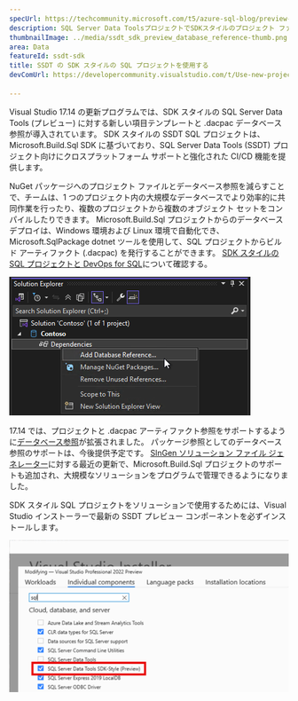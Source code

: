 ```yaml
---
specUrl: https://techcommunity.microsoft.com/t5/azure-sql-blog/preview-release-of-sdk-style-sql-projects-in-visual-studio-2022/ba-p/4240616
description: SQL Server Data ToolsプロジェクトでSDKスタイルのプロジェクト ファイル形式を使用できるようになりました。SQLデバッグとスキーマ比較の機能は強化されています。
thumbnailImage: ../media/ssdt_sdk_preview_database_reference-thumb.png
area: Data
featureId: ssdt-sdk
title: SSDT の SDK スタイルの SQL プロジェクトを使用する
devComUrl: https://developercommunity.visualstudio.com/t/Use-new-project-file-format-for-sqlproj/480461

---
```



Visual Studio 17.14 の更新プログラムでは、SDK スタイルの SQL Server Data Tools (プレビュー) に対する新しい項目テンプレートと .dacpac データベース参照が導入されています。 SDK スタイルの SSDT SQL プロジェクトは、Microsoft.Build.Sql SDK に基づいており、SQL Server Data Tools (SSDT) プロジェクト向けにクロスプラットフォーム サポートと強化された CI/CD 機能を提供します。

NuGet パッケージへのプロジェクト ファイルとデータベース参照を減らすことで、チームは、1 つのプロジェクト内の大規模なデータベースでより効率的に共同作業を行ったり、複数のプロジェクトから複数のオブジェクト セットをコンパイルしたりできます。 Microsoft.Build.Sql プロジェクトからのデータベース デプロイは、Windows 環境および Linux 環境で自動化でき、Microsoft.SqlPackage dotnet ツールを使用して、SQL プロジェクトからビルド アーティファクト (.dacpac) を発行することができます。 [SDK スタイルの SQL プロジェクトと DevOps for SQL](https://aka.ms/sqlprojects)について確認する。

![SDK スタイルの SQL Server Data Tools にデータベース参照を追加する](../media/ssdt_sdk_preview_database_reference.png)

17.14 では、プロジェクトと .dacpac アーティファクト参照をサポートするように[データベース参照](https://learn.microsoft.com/sql/tools/sql-database-projects/concepts/database-references?pivots=sq1-visual-studio-sdk)が拡張されました。 パッケージ参照としてのデータベース参照のサポートは、今後提供予定です。 [SlnGen ソリューション ファイル ジェネレーター](https://github.com/microsoft/slngen)に対する最近の更新で、Microsoft.Build.Sql プロジェクトのサポートも追加され、大規模なソリューションをプログラムで管理できるようになりました。

SDK スタイル SQL プロジェクトをソリューションで使用するためには、Visual Studio インストーラーで最新の SSDT プレビュー コンポーネントを必ずインストールします。

![インストーラーでプレビュー SSDT 機能を有効にする](../media/ssdt_preview_installer.png)
